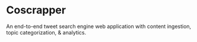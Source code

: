 # Coscrapper
An end-to-end tweet search engine web application with content ingestion, topic categorization, &amp; analytics.
